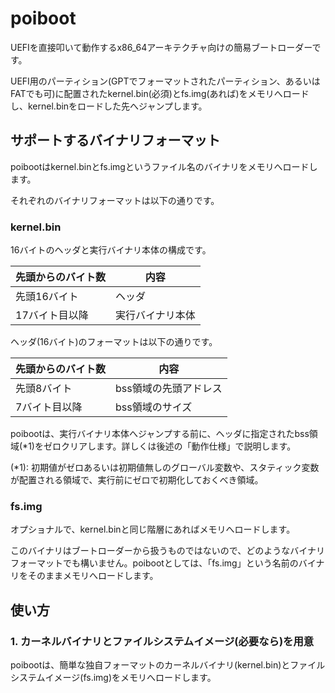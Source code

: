 # poiboot
UEFIを直接叩いて動作するx86_64アーキテクチャ向けの簡易ブートローダーです。

UEFI用のパーティション(GPTでフォーマットされたパーティション、あるいはFATでも可)に配置されたkernel.bin(必須)とfs.img(あれば)をメモリへロードし、kernel.binをロードした先へジャンプします。

## サポートするバイナリフォーマット
poibootはkernel.binとfs.imgというファイル名のバイナリをメモリへロードします。

それぞれのバイナリフォーマットは以下の通りです。

### kernel.bin
16バイトのヘッダと実行バイナリ本体の構成です。

先頭からのバイト数|内容
---|---
先頭16バイト|ヘッダ
17バイト目以降|実行バイナリ本体

ヘッダ(16バイト)のフォーマットは以下の通りです。

先頭からのバイト数|内容
---|---
先頭8バイト|bss領域の先頭アドレス
7バイト目以降|bss領域のサイズ

poibootは、実行バイナリ本体へジャンプする前に、ヘッダに指定されたbss領域(*1)をゼロクリアします。詳しくは後述の「動作仕様」で説明します。

(*1): 初期値がゼロあるいは初期値無しのグローバル変数や、スタティック変数が配置される領域で、実行前にゼロで初期化しておくべき領域。

### fs.img
オプショナルで、kernel.binと同じ階層にあればメモリへロードします。

このバイナリはブートローダーから扱うものではないので、どのようなバイナリフォーマットでも構いません。poibootとしては、「fs.img」という名前のバイナリをそのままメモリへロードします。

## 使い方
### 1. カーネルバイナリとファイルシステムイメージ(必要なら)を用意
poibootは、簡単な独自フォーマットのカーネルバイナリ(kernel.bin)とファイルシステムイメージ(fs.img)をメモリへロードします。
